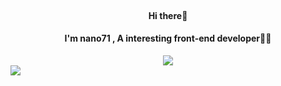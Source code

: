 <div>
<br>
<h4 align=center>Hi there👋</h4>
<h4 align=center>
I'm nano71 , A interesting front-end developer👨‍💻
</h4>
<p align=center>
  <img src="https://github-readme-stats.vercel.app/api?username=nano71&show_icons=true&hide_border=true&bg_color=fcfcfc">
  <br>
  <img style="display: block" src="https://github-readme-stats.vercel.app/api/top-langs/?username=nano71&layout=compact&langs_count=8&card_width=467&hide=less,css&hide_border=true&bg_color=fcfcfc">
</p>
</div>


